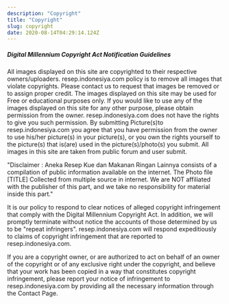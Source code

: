 ```yaml
---
description: "Copyright"
title: "Copyright"
slug: copyright
date: 2020-08-14T04:29:14.124Z
---
```


##### Digital Millennium Copyright Act Notification Guidelines

All images displayed on this site are copyrighted to their respective owners/uploaders. resep.indonesiya.com policy is to remove all images that violate copyrights. Please contact us to request that images be removed or to assign proper credit. The images displayed on this site may be used for Free or educational purposes only. If you would like to use any of the images displayed on this site for any other purpose, please obtain permission from the owner. resep.indonesiya.com does not have the rights to give you such permission. By submitting Picture(s)to resep.indonesiya.com you agree that you have permission from the owner to use his/her picture(s) in your picture(s), or you own the rights yourself to the picture(s) that is(are) used in the picture(s)/photo(s) you submit. All images in this site are taken from public forum and user submit.

"Disclaimer : Aneka Resep Kue dan Makanan Ringan Lainnya consists of a compilation of public information available on the internet. The Photo file [TITLE] Collected from multiple source in internet. We are NOT affiliated with the publisher of this part, and we take no responsibility for material inside this part."

It is our policy to respond to clear notices of alleged copyright infringement that comply with the Digital Millennium Copyright Act. In addition, we will promptly terminate without notice the accounts of those determined by us to be "repeat infringers". resep.indonesiya.com will respond expeditiously to claims of copyright infringement that are reported to resep.indonesiya.com.

If you are a copyright owner, or are authorized to act on behalf of an owner of the copyright or of any exclusive right under the copyright, and believe that your work has been copied in a way that constitutes copyright infringement, please report your notice of infringement to resep.indonesiya.com by providing all the necessary information through the Contact Page.